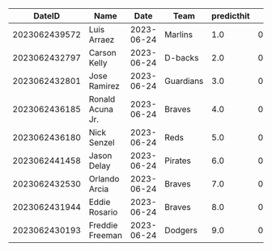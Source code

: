 DateID         |  Name              |  Date        |  Team       |  predicthit  |  predicthitproba     |  hitbool  |  Last7DaysAVG  |  Last15DaysAVG  |  Last30DaysAVG
---------------|--------------------|--------------|-------------|--------------|----------------------|-----------|----------------|-----------------|---------------
2023062439572  |  Luis Arraez       |  2023-06-24  |  Marlins    |  1.0         |  0.6482201191770247  |  False    |  0.52          |  0.4            |  0.455
2023062432797  |  Carson Kelly      |  2023-06-24  |  D-backs    |  2.0         |  0.6393404164353395  |  False    |  0.4           |  0.19           |  0.19
2023062432801  |  Jose Ramirez      |  2023-06-24  |  Guardians  |  3.0         |  0.6188046323847539  |  False    |  0.308         |  0.392          |  0.336
2023062436185  |  Ronald Acuna Jr.  |  2023-06-24  |  Braves     |  4.0         |  0.6185641932702434  |  False    |  0.348         |  0.315          |  0.327
2023062436180  |  Nick Senzel       |  2023-06-24  |  Reds       |  5.0         |  0.6107410832466236  |  False    |  0.111         |  0.077          |  0.191
2023062441458  |  Jason Delay       |  2023-06-24  |  Pirates    |  6.0         |  0.6104809762789534  |  False    |  0.0           |  0.167          |  0.143
2023062432530  |  Orlando Arcia     |  2023-06-24  |  Braves     |  7.0         |  0.6065141235006798  |  False    |  0.333         |  0.34           |  0.347
2023062431944  |  Eddie Rosario     |  2023-06-24  |  Braves     |  8.0         |  0.6017285095486373  |  False    |  0.643         |  0.389          |  0.337
2023062430193  |  Freddie Freeman   |  2023-06-24  |  Dodgers    |  9.0         |  0.600978710217433   |  False    |  0.222         |  0.239          |  0.305
